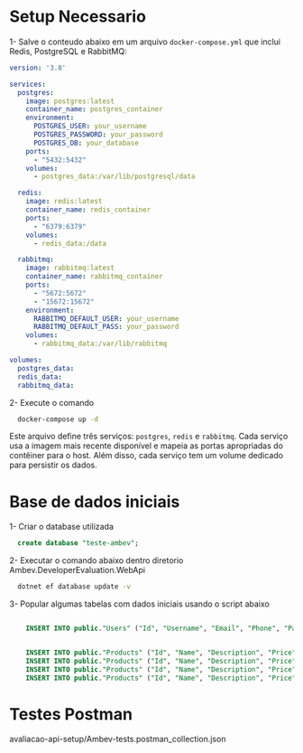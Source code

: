 # Setup Necessario
1-  Salve o conteudo abaixo em  um arquivo `docker-compose.yml` que inclui Redis, PostgreSQL e RabbitMQ:


```yaml
version: '3.8'

services:
  postgres:
    image: postgres:latest
    container_name: postgres_container
    environment:
      POSTGRES_USER: your_username
      POSTGRES_PASSWORD: your_password
      POSTGRES_DB: your_database
    ports:
      - "5432:5432"
    volumes:
      - postgres_data:/var/lib/postgresql/data

  redis:
    image: redis:latest
    container_name: redis_container
    ports:
      - "6379:6379"
    volumes:
      - redis_data:/data

  rabbitmq:
    image: rabbitmq:latest
    container_name: rabbitmq_container
    ports:
      - "5672:5672"
      - "15672:15672"
    environment:
      RABBITMQ_DEFAULT_USER: your_username
      RABBITMQ_DEFAULT_PASS: your_password
    volumes:
      - rabbitmq_data:/var/lib/rabbitmq

volumes:
  postgres_data:
  redis_data:
  rabbitmq_data:
```


2-  Execute o comando 
```bash
  docker-compose up -d
```
Este arquivo define três serviços: `postgres`, `redis` e `rabbitmq`. Cada serviço usa a imagem mais recente disponível e mapeia as portas apropriadas do contêiner para o host. Além disso, cada serviço tem um volume dedicado para persistir os dados.



# Base de dados iniciais

1- Criar o database utilizada
```SQL
  create database "teste-ambev";
```

2- Executar o comando abaixo dentro diretorio Ambev.DeveloperEvaluation.WebApi
```BASH
  dotnet ef database update -v 
```

3- Popular algumas tabelas com dados iniciais usando o script abaixo
```SQL

    INSERT INTO public."Users" ("Id", "Username", "Email", "Phone", "Password", "Role", "Status", "CreatedAt", "UpdatedAt") VALUES ('35d6f2bf-b7e1-4513-91c3-800c1e29513c', 'teste', 'teste@uol.com', '19995460517', '$2a$11$K9oScu2pDq/KLIvrqvVExOPgr2Nm1GIZQWwhVkNG9zHVNiHbrA4i.', 'Admin', 'Active', '2025-03-11 18:01:10.593819 +00:00', null);


    INSERT INTO public."Products" ("Id", "Name", "Description", "Price", "Stock") VALUES ('bb343980-5853-4791-a67f-845aebc92420', 'produto 3', 'descricao produto 3', 6.59, 18);
    INSERT INTO public."Products" ("Id", "Name", "Description", "Price", "Stock") VALUES ('17c6ff5e-febe-4157-9e4a-5051f8ea0cfd', 'produto 1', 'descricao produto 1', 2.12, 16);
    INSERT INTO public."Products" ("Id", "Name", "Description", "Price", "Stock") VALUES ('3203b373-332f-4186-ba4c-35f202655299', 'produto 4', 'descricao produto 4', 21.12, 0);
    INSERT INTO public."Products" ("Id", "Name", "Description", "Price", "Stock") VALUES ('c302b74f-a249-4ef1-98e8-3201a01d7963', 'produto 2', 'descricao produto 2', 50.44, 36);

```
# Testes Postman
avaliacao-api-setup/Ambev-tests.postman_collection.json